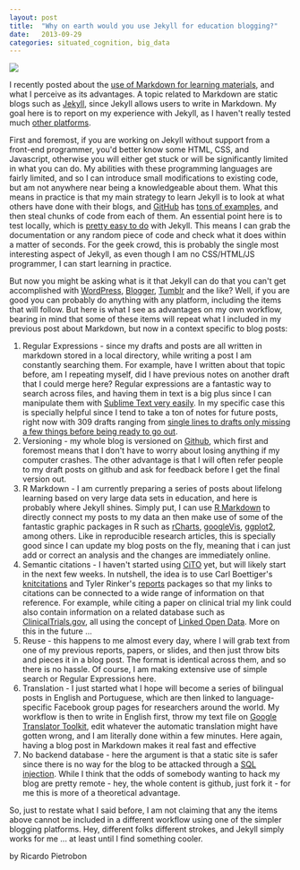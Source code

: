 ```yaml
---
layout: post
title:  "Why on earth would you use Jekyll for education blogging?"
date:   2013-09-29
categories: situated_cognition, big_data
---
```


![](https://lh3.googleusercontent.com/-JNtZ2WTQaZc/UkSAWXGLbbI/AAAAAAAA4Wg/vo4auLZ4TOc/w825-h561-no/fractal.png)


<title>{{ page.title }}</title>


I recently posted about the [use of Markdown for learning materials](http://rpietro.github.io/situated_cognition,/big_data/2013/09/19/markdown/), and what I perceive as its advantages. A topic related to Markdown are static blogs such as [Jekyll](http://jekyllrb.com/), since Jekyll allows users to write in Markdown. My goal here is to report on my experience with Jekyll, as I haven't really tested much [other platforms](http://www.mickgardner.com/2012/12/an-introduction-to-static-site.html).

First and foremost, if you are working on Jekyll without support from a front-end programmer, you'd better know some HTML, CSS, and Javascript, otherwise you will either get stuck or will be significantly limited in what you can do. My abilities with these programming languages are fairly limited, and so I can introduce small modifications to existing code, but am not anywhere near being a knowledgeable about them. What this means in practice is that my main strategy to learn Jekyll is to look at what others have done with their blogs, and [GitHub](https://github.com) has [tons of examples](https://github.com/mojombo/jekyll/wiki/Sites), and then steal chunks of code from each of them. An essential point here is to test locally, which is [pretty easy to do](http://jekyllrb.com/docs/usage/) with Jekyll. This means I can grab the documentation or any random piece of code and check what it does within a matter of seconds. For the geek crowd, this is probably the single most interesting aspect of Jekyll, as even though I am no CSS/HTML/JS programmer, I can start learning in practice.

But now you might be asking what is it that Jekyll can do that you can't get accomplished with [WordPress](http://wordpress.com/), [Blogger](http://www.blogger.com/), [Tumblr](https://www.tumblr.com/) and the like? Well, if you are good you can probably do anything with any platform, including the items that will follow. But here is what I see as advantages on my own workflow, bearing in mind that some of these items will repeat what I included in my previous post about Markdown, but now in a context specific to blog posts:

1. Regular Expressions - since my drafts and posts are all written in markdown stored in a local directory, while writing a post I am constantly searching them. For example, have I written about that topic before, am I repeating myself, did I have previous notes on another draft that I could merge here? Regular expressions are a fantastic way to search across files, and having them in text is a big plus since I can manipulate them with [Sublime Text very easily](https://tutsplus.com/lesson/regular-expressions-in-sublime/). In my specific case this is specially helpful since I tend to take a ton of notes for future posts, right now with 309 drafts ranging from [single lines to drafts only missing a few things before being ready to go out](https://github.com/rpietro/rpietro.github.io/tree/master/_drafts). 
1. Versioning - my whole blog is versioned on [Github](https://github.com/rpietro/rpietro.github.io), which first and foremost means that I don't have to worry about losing anything if my computer crashes. The other advantage is that I will often refer people to my draft posts on github and ask for feedback before I get the final version out. 
1. R Markdown - I am currently preparing a series of posts about lifelong learning based on very large data sets in education, and here is probably where Jekyll shines. Simply put, I can use [R Markdown](http://www.rstudio.com/ide/docs/authoring/using_markdown) to directly connect my posts to my data an then make use of some of the fantastic graphic packages in R such as [rCharts](http://rcharts.io/), [googleVis](http://cran.r-project.org/web/packages/googleVis/index.html), [ggplot2](http://ggplot2.org/), among others. Like in reproducible research articles, this is specially good since I can update my blog posts on the fly, meaning that i can just add or correct an analysis and the changes are immediately online.
1. Semantic citations - I haven't started using [CiTO](http://speroni.web.cs.unibo.it/cgi-bin/lode/req.py?req=http:/purl.org/spar/cito) yet, but will likely start in the next few weeks. In nutshell, the idea is to use Carl Boettiger's [knitcitations](http://carlboettiger.info/2012/05/30/knitcitations.html) and Tyler Rinker's [reports](http://cran.r-project.org/web/packages/reports/index.html) packages so that my links to citations can be connected to a wide range of information on that reference. For example, while citing a paper on clinical trial my link could also contain information on a related database such as [ClinicalTrials.gov](http://clinicaltrials.gov/), all using the concept of [Linked Open Data](http://linkeddata.org/). More on this in the future ...
1. Reuse - this happens to me almost every day, where I will grab text from one of my previous reports, papers, or slides, and then just throw bits and pieces it in a blog post. The format is identical across them, and so there is no hassle. Of course, I am making extensive use of simple search or Regular Expressions here.
1. Translation - I just started what I hope will become a series of bilingual posts in English and Portuguese, which are then linked to language-specific Facebook group pages for researchers around the world. My workflow is then to write in English first, throw my text file on [Google Translator Toolkit](http://translate.google.com/toolkit/), edit whatever the automatic translation might have gotten wrong, and I am literally done within a few minutes. Here again, having a blog post in Markdown makes it real fast and effective
1. No backend database - here the argument is that a static site is safer since there is no way for the blog to be attacked through a [SQL injection](http://en.wikipedia.org/wiki/SQL_injection). While I think that the odds of somebody wanting to hack my blog are pretty remote - hey, the whole content is github, just fork it - for me this is more of a theoretical advantage.

So, just to restate what I said before, I am not claiming that any the items above cannot be included in a different workflow using one of the simpler blogging platforms. Hey, different folks different strokes, and Jekyll simply works for me ... at least until I find something cooler.

by Ricardo Pietrobon